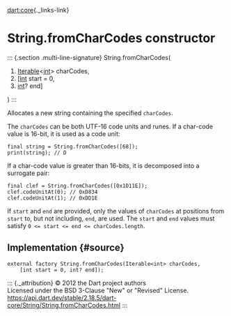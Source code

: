 [dart:core](../../dart-core/dart-core-library){._links-link}

String.fromCharCodes constructor
================================

::: {.section .multi-line-signature}
String.fromCharCodes(

1.  [Iterable](../iterable-class)\<[int](../int-class)\> charCodes,
2.  \[[int](../int-class) start = 0,
3.  [int](../int-class)? end\]

)
:::

Allocates a new string containing the specified `charCodes`.

The `charCodes` can be both UTF-16 code units and runes. If a char-code
value is 16-bit, it is used as a code unit:

``` {.language-dart data-language="dart"}
final string = String.fromCharCodes([68]);
print(string); // D
```

If a char-code value is greater than 16-bits, it is decomposed into a
surrogate pair:

``` {.language-dart data-language="dart"}
final clef = String.fromCharCodes([0x1D11E]);
clef.codeUnitAt(0); // 0xD834
clef.codeUnitAt(1); // 0xDD1E
```

If `start` and `end` are provided, only the values of `charCodes` at
positions from `start` to, but not including, `end`, are used. The
`start` and `end` values must satisfy
`0 <= start <= end <= charCodes.length`.

Implementation {#source}
--------------

``` {.language-dart data-language="dart"}
external factory String.fromCharCodes(Iterable<int> charCodes,
    [int start = 0, int? end]);
```

::: {._attribution}
© 2012 the Dart project authors\
Licensed under the BSD 3-Clause \"New\" or \"Revised\" License.\
<https://api.dart.dev/stable/2.18.5/dart-core/String/String.fromCharCodes.html>
:::
